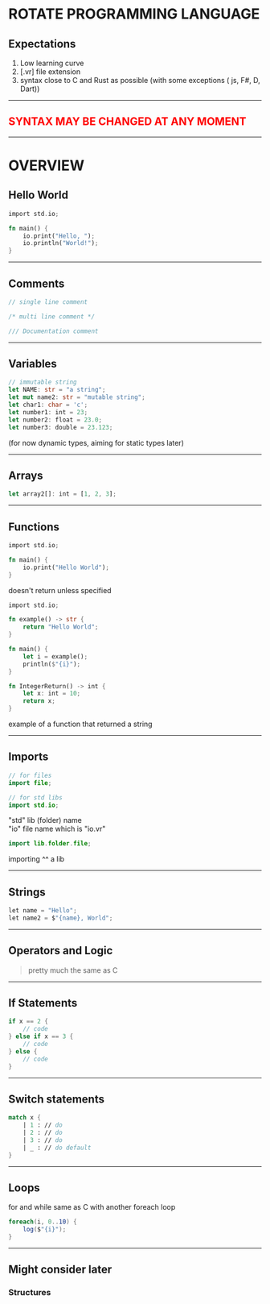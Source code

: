 # ROTATE PROGRAMMING LANGUAGE

## Expectations

1. Low learning curve
1. [.vr] file extension
1. syntax close to C and Rust as possible (with some exceptions ( js, F#, D, Dart))

---
## <a style="color:red;"> SYNTAX MAY BE CHANGED AT ANY MOMENT </a>

---
# OVERVIEW

## Hello World

```rust
import std.io;

fn main() {
    io.print("Hello, ");
    io.println("World!");
}
```

---

## Comments

```rust
// single line comment

/* multi line comment */

/// Documentation comment
```

---

## Variables

```rust
// immutable string 
let NAME: str = "a string";
let mut name2: str = "mutable string";
let char1: char = 'c';
let number1: int = 23;
let number2: float = 23.0;
let number3: double = 23.123;
```
(for now dynamic types, aiming for static types later)

---

## Arrays

```rust
let array2[]: int = [1, 2, 3];
```

---

## Functions

```rust
import std.io;

fn main() {
    io.print("Hello World");
}
```

doesn't return unless specified

```rust
import std.io;

fn example() -> str {
    return "Hello World";
}

fn main() {
    let i = example();
    println($"{i}");
}
```
```rust
fn IntegerReturn() -> int {
    let x: int = 10; 
    return x;
}
```

example of a function that returned a string

---

## Imports

```java
// for files
import file;
```

```java
// for std libs
import std.io;
```
"std" lib (folder) name \
"io" file name which is "io.vr"

```java
import lib.folder.file;
```
importing ^^ a lib

---

## Strings

```cs
let name = "Hello";
let name2 = $"{name}, World";
```

---
## Operators and Logic

> pretty much the same as C 



---

## If Statements

```rust
if x == 2 {
    // code
} else if x == 3 {
    // code
} else {
    // code
}
```

---

## Switch statements

```fsharp
match x {
    | 1 : // do
    | 2 : // do
    | 3 : // do
    | _ : // do default
}
```

---

## Loops

for and while same as C with another foreach loop

```cs
foreach(i, 0..10) {
    log($"{i}");
}
```

---
## Might consider later
### Structures
